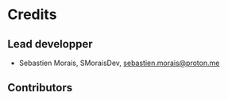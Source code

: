 # Credits

## Lead developper

- Sebastien Morais, SMoraisDev, sebastien.morais@proton.me

## Contributors

